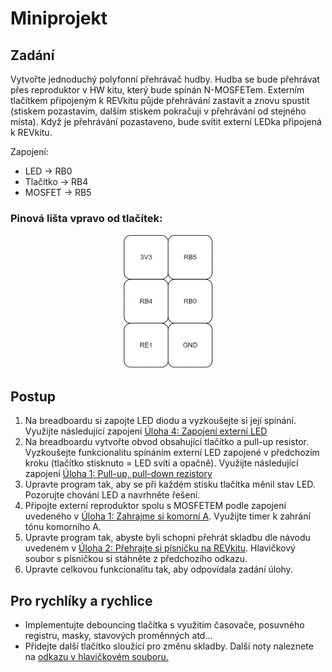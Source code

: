 # Miniprojekt

## Zadání
Vytvořte jednoduchý polyfonní přehrávač hudby. Hudba se bude přehrávat přes reproduktor v HW kitu, který bude spínán N-MOSFETem. Externím tlačítkem připojeným k REVkitu půjde přehrávání zastavit a znovu spustit (stiskem pozastavím, dalším stiskem pokračuji v přehrávání od stejného místa). Když je přehrávání pozastaveno, bude svítit externí LEDka připojená k REVkitu.

Zapojení:
* LED -> RB0
* Tlačítko -> RB4
* MOSFET -> RB5

### Pinová lišta vpravo od tlačítek:

<p align="center">
  <img width="150" heigh="350" src="pinout.png" />
</p>

## Postup
1. Na breadboardu si zapojte LED diodu a vyzkoušejte si její spínání. Využijte následující zapojení [Úloha 4: Zapojení externí LED](https://github.com/MBrablc/BUT-FME-REV/tree/master/0X_HW_cv/01_GPIO#%C3%BAloha-4-zapojen%C3%AD-extern%C3%AD-led)
2. Na breadboardu vytvořte obvod obsahující tlačítko a pull-up resistor. Vyzkoušejte funkcionalitu spínáním externí LED zapojené v předchozím kroku (tlačítko stisknuto = LED svítí a opačně). Využijte následující zapojení [Úloha 1: Pull-up, pull-down rezistory](https://github.com/MBrablc/BUT-FME-REV/tree/master/0X_HW_cv/01_GPIO#%C3%BAloha-1-pull-up-pull-down-rezistory)
3. Upravte program tak, aby se při každém stisku tlačítka měnil stav LED. Pozorujte chování LED a navrhněte řešení.
4. Připojte externí reproduktor spolu s MOSFETEM podle zapojení uvedeného v [Úloha 1: Zahrajme si komorní A](https://github.com/MBrablc/BUT-FME-REV/tree/master/0X_HW_cv/02_Timer_ISR#%C3%BAloha-1-zahrajme-si-komorn%C3%AD-a). Využijte timer k zahrání tónu komorního A.
5. Upravte program tak, abyste byli schopni přehrát skladbu dle návodu uvedeném v [Úloha 2: Přehrajte si písničku na REVkitu](https://github.com/MBrablc/BUT-FME-REV/tree/master/0X_HW_cv/02_Timer_ISR#%C3%BAloha-2-p%C5%99ehrajte-si-p%C3%ADsni%C4%8Dku-na-revkitu). Hlavičkový soubor s písničkou si stáhněte z předchozího odkazu.
6. Upravte celkovou funkcionalitu tak, aby odpovídala zadání úlohy.

## Pro rychlíky a rychlice
* Implementujte debouncing tlačítka s využitím časovače, posuvného registru, masky, stavových proměnných atd...
* Přidejte další tlačítko sloužící pro změnu skladby. Další noty naleznete na [odkazu v hlavičkovém souboru.](https://github.com/robsoncouto/arduino-songs )

